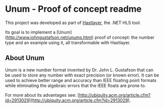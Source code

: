 ﻿# Unum - Proof of concept readme



This project was developed as part of [Hastlayer](https://hastlayer.com/), the .NET HLS tool.

Its goal is to implement a [Unum] (http://www.johngustafson.net/unums.html) proof of concept: the number type and an example using it, all transformable with Hastlayer.


## About Unum

Unum is a new number format invented by Dr. John L. Gustafson that can be used to store any number with exact precision (or known error). It can be used to achieve better range and accuracy than IEEE floating point formats while eliminating the algebraic errors that the IEEE floats are prone to.

For more about its advantages see: [http://ubiquity.acm.org/article.cfm?id=2913029](http://ubiquity.acm.org/article.cfm?id=2913029).
